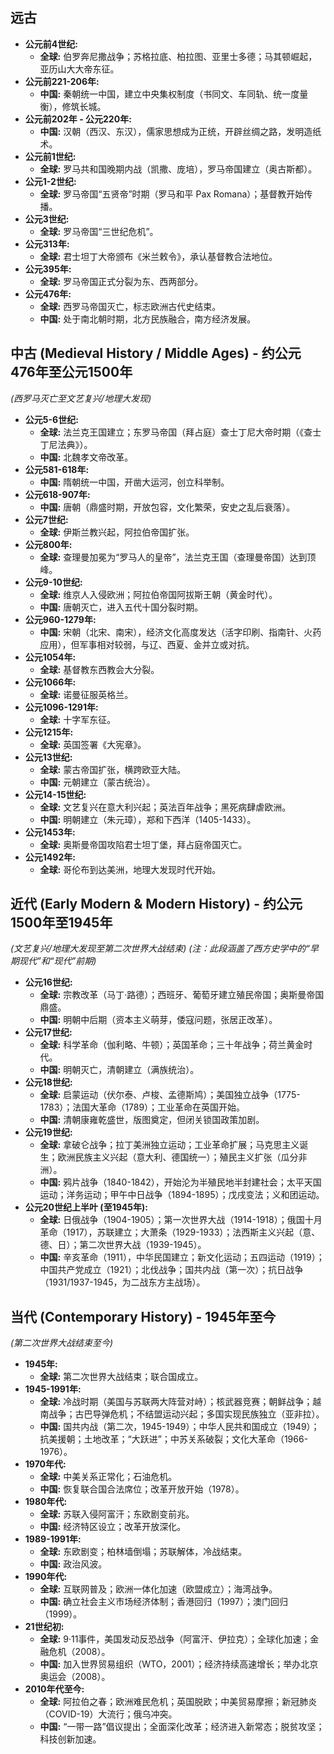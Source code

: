 ## 远古
*   **公元前4世纪:**
    *   **全球:** 伯罗奔尼撒战争；苏格拉底、柏拉图、亚里士多德；马其顿崛起，亚历山大大帝东征。
*   **公元前221-206年:**
    *   **中国:** 秦朝统一中国，建立中央集权制度（书同文、车同轨、统一度量衡），修筑长城。
*   **公元前202年 - 公元220年:**
    *   **中国:** 汉朝（西汉、东汉），儒家思想成为正统，开辟丝绸之路，发明造纸术。
*   **公元前1世纪:**
    *   **全球:** 罗马共和国晚期内战（凯撒、庞培），罗马帝国建立（奥古斯都）。
*   **公元1-2世纪:**
    *   **全球:** 罗马帝国“五贤帝”时期（罗马和平 Pax Romana）；基督教开始传播。
*   **公元3世纪:**
    *   **全球:** 罗马帝国“三世纪危机”。
*   **公元313年:**
    *   **全球:** 君士坦丁大帝颁布《米兰敕令》，承认基督教合法地位。
*   **公元395年:**
    *   **全球:** 罗马帝国正式分裂为东、西两部分。
*   **公元476年:**
    *   **全球:** 西罗马帝国灭亡，标志欧洲古代史结束。
    *   **中国:** 处于南北朝时期，北方民族融合，南方经济发展。

##  中古 (Medieval History / Middle Ages) - 约公元476年至公元1500年
*(西罗马灭亡至文艺复兴/地理大发现)*

*   **公元5-6世纪:**
    *   **全球:** 法兰克王国建立；东罗马帝国（拜占庭）查士丁尼大帝时期（《查士丁尼法典》）。
    *   **中国:** 北魏孝文帝改革。
*   **公元581-618年:**
    *   **中国:** 隋朝统一中国，开凿大运河，创立科举制。
*   **公元618-907年:**
    *   **中国:** 唐朝（鼎盛时期，开放包容，文化繁荣，安史之乱后衰落）。
*   **公元7世纪:**
    *   **全球:** 伊斯兰教兴起，阿拉伯帝国扩张。
*   **公元800年:**
    *   **全球:** 查理曼加冕为“罗马人的皇帝”，法兰克王国（查理曼帝国）达到顶峰。
*   **公元9-10世纪:**
    *   **全球:** 维京人入侵欧洲；阿拉伯帝国阿拔斯王朝（黄金时代）。
    *   **中国:** 唐朝灭亡，进入五代十国分裂时期。
*   **公元960-1279年:**
    *   **中国:** 宋朝（北宋、南宋），经济文化高度发达（活字印刷、指南针、火药应用），但军事相对较弱，与辽、西夏、金并立或对抗。
*   **公元1054年:**
    *   **全球:** 基督教东西教会大分裂。
*   **公元1066年:**
    *   **全球:** 诺曼征服英格兰。
*   **公元1096-1291年:**
    *   **全球:** 十字军东征。
*   **公元1215年:**
    *   **全球:** 英国签署《大宪章》。
*   **公元13世纪:**
    *   **全球:** 蒙古帝国扩张，横跨欧亚大陆。
    *   **中国:** 元朝建立（蒙古统治）。
*   **公元14-15世纪:**
    *   **全球:** 文艺复兴在意大利兴起；英法百年战争；黑死病肆虐欧洲。
    *   **中国:** 明朝建立（朱元璋），郑和下西洋（1405-1433）。
*   **公元1453年:**
    *   **全球:** 奥斯曼帝国攻陷君士坦丁堡，拜占庭帝国灭亡。
*   **公元1492年:**
    *   **全球:** 哥伦布到达美洲，地理大发现时代开始。

## 近代 (Early Modern & Modern History) - 约公元1500年至1945年
*(文艺复兴/地理大发现至第二次世界大战结束)*
*(注：此段涵盖了西方史学中的“早期现代”和“现代”前期)*

*   **公元16世纪:**
    *   **全球:** 宗教改革（马丁·路德）；西班牙、葡萄牙建立殖民帝国；奥斯曼帝国鼎盛。
    *   **中国:** 明朝中后期（资本主义萌芽，倭寇问题，张居正改革）。
*   **公元17世纪:**
    *   **全球:** 科学革命（伽利略、牛顿）；英国革命；三十年战争；荷兰黄金时代。
    *   **中国:** 明朝灭亡，清朝建立（满族统治）。
*   **公元18世纪:**
    *   **全球:** 启蒙运动（伏尔泰、卢梭、孟德斯鸠）；美国独立战争（1775-1783）；法国大革命（1789）；工业革命在英国开始。
    *   **中国:** 清朝康雍乾盛世，版图奠定，但闭关锁国政策加剧。
*   **公元19世纪:**
    *   **全球:** 拿破仑战争；拉丁美洲独立运动；工业革命扩展；马克思主义诞生；欧洲民族主义兴起（意大利、德国统一）；殖民主义扩张（瓜分非洲）。
    *   **中国:** 鸦片战争（1840-1842），开始沦为半殖民地半封建社会；太平天国运动；洋务运动；甲午中日战争（1894-1895）；戊戌变法；义和团运动。
*   **公元20世纪上半叶 (至1945年):**
    *   **全球:** 日俄战争（1904-1905）；第一次世界大战（1914-1918）；俄国十月革命（1917），苏联建立；大萧条（1929-1933）；法西斯主义兴起（意、德、日）；第二次世界大战（1939-1945）。
    *   **中国:** 辛亥革命（1911），中华民国建立；新文化运动；五四运动（1919）；中国共产党成立（1921）；北伐战争；国共内战（第一次）；抗日战争（1931/1937-1945，为二战东方主战场）。

## 当代 (Contemporary History) - 1945年至今
*(第二次世界大战结束至今)*

*   **1945年:**
    *   **全球:** 第二次世界大战结束；联合国成立。
*   **1945-1991年:**
    *   **全球:** 冷战时期（美国与苏联两大阵营对峙）；核武器竞赛；朝鲜战争；越南战争；古巴导弹危机；不结盟运动兴起；多国实现民族独立（亚非拉）。
    *   **中国:** 国共内战（第二次，1945-1949）；中华人民共和国成立（1949）；抗美援朝；土地改革；“大跃进”；中苏关系破裂；文化大革命（1966-1976）。
*   **1970年代:**
    *   **全球:** 中美关系正常化；石油危机。
    *   **中国:** 恢复联合国合法席位；改革开放开始（1978）。
*   **1980年代:**
    *   **全球:** 苏联入侵阿富汗；东欧剧变前兆。
    *   **中国:** 经济特区设立；改革开放深化。
*   **1989-1991年:**
    *   **全球:** 东欧剧变；柏林墙倒塌；苏联解体，冷战结束。
    *   **中国:** 政治风波。
*   **1990年代:**
    *   **全球:** 互联网普及；欧洲一体化加速（欧盟成立）；海湾战争。
    *   **中国:** 确立社会主义市场经济体制；香港回归（1997）；澳门回归（1999）。
*   **21世纪初:**
    *   **全球:** 9·11事件，美国发动反恐战争（阿富汗、伊拉克）；全球化加速；金融危机（2008）。
    *   **中国:** 加入世界贸易组织（WTO，2001）；经济持续高速增长；举办北京奥运会（2008）。
*   **2010年代至今:**
    *   **全球:** 阿拉伯之春；欧洲难民危机；英国脱欧；中美贸易摩擦；新冠肺炎（COVID-19）大流行；俄乌冲突。
    *   **中国:** “一带一路”倡议提出；全面深化改革；经济进入新常态；脱贫攻坚；科技创新加速。